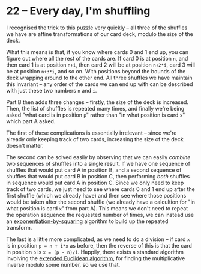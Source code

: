 # 22 &ndash; Every day, I'm shuffling
I recognised the trick to this puzzle very quickly &ndash; all three of the shuffles we have are affine transformations of our card deck, modulo the size of the deck.

What this means is that, if you know where cards 0 and 1 end up, you can figure out where all the rest of the cards are. If card 0 is at position `n`, and then card 1 is at position `n+i`, then card 2 will be at position `n+2*i`, card 3 will be at position `n+3*i`, and so on. With positions beyond the bounds of the deck wrapping around to the other end. All three shuffles we have maintain this invariant &ndash; any order of the cards we can end up with can be described with just these two numbers `n` and `i`.

Part B then adds three changes &ndash; firstly, the size of the deck is increased. Then, the list of shuffles is repeated many times, and finally we're being asked "what card is in position `p`" rather than "in what position is card `x`" which part A asked.

The first of these complications is essentially irrelevant &ndash; since we're already only keeping track of two cards, increasing the size of the deck doesn't matter.

The second can be solved easily by observing that we can easily _combine_ two sequences of shuffles into a single result. If we have one sequence of shuffles that would put card A in position B, and a second sequence of shuffles that would put card B in position C, then performing _both_ shuffles in sequence would put card A in position C. Since we only need to keep track of two cards, we just need to see where cards 0 and 1 end up after the first shuffle (which we already have) and then see where those positions would be taken after the second shuffle (we already have a calcultion for "in what position is card `x`" from part A). This means we don't need to repeat the operation sequence the requested number of times, we can instead use an [exponentiation-by-squaring](https://en.wikipedia.org/wiki/Exponentiation_by_squaring) algorithm to build up the repeated transform.

The last is a little more complicated, as we need to do a division &ndash; if card `x` is in position `p = n + i*x` as before, then the reverse of this is that the card in position `p` is `x = (p - n)/i`. Happily, there exists a standard algorithm involving the [extended Euclidean algorithm](https://en.wikipedia.org/wiki/Extended_Euclidean_algorithm), for finding the multiplicative inverse modulo some number, so we use that.
